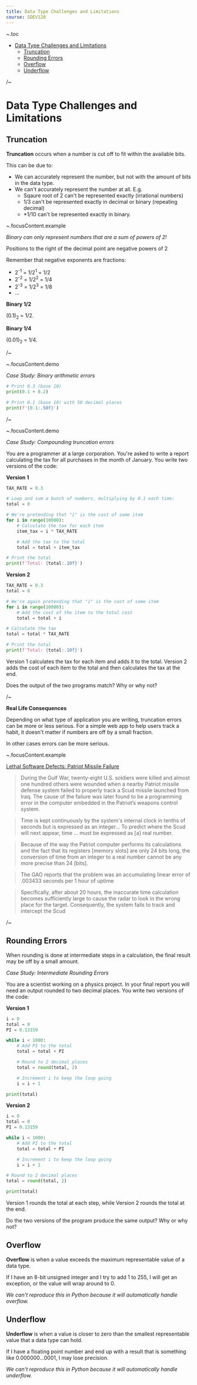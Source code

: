 ```yaml
---
title: Data Type Challenges and Limitations
course: SDEV120
---
```


~.toc

- [Data Type Challenges and Limitations](#data-type-challenges-and-limitations)
  - [Truncation](#truncation)
  - [Rounding Errors](#rounding-errors)
  - [Overflow](#overflow)
  - [Underflow](#underflow)

/~

# Data Type Challenges and Limitations

## Truncation

**Truncation** occurs when a number is cut off to fit within the available bits.

This can be due to:

- We can accurately represent the number, but not with the amount of bits in the data type.
- We can't accurately represent the number at all. E.g.
  - Sqaure root of 2 can't be represented exactly (irrational numbers)
  - 1/3 can't be represented exactly in decimal or binary (repeating decimal)
  - \*1/10 can't be represented exactly in binary.

~.focusContent.example

_Binary can only represent numbers that are a sum of powers of 2!_

Positions to the right of the decimal point are negative powers of 2

Remember that negative exponents are fractions:

- 2<sup>-1</sup> = 1/2<sup>1</sup> = 1/2
- 2<sup>-2</sup> = 1/2<sup>2</sup> = 1/4
- 2<sup>-3</sup> = 1/2<sup>3</sup> = 1/8
- ...

**Binary 1/2**

(0.1)<sub>2</sub> = 1/2.

**Binary 1/4**

(0.01)<sub>2</sub> = 1/4.

/~

~.focusContent.demo

_Case Study: Binary arithmetic errors_

```python
# Print 0.3 (base 10)
print(0.1 + 0.2)

# Print 0.1 (base 10) with 50 decimal places
print(f'{0.1:.50f}')
```

/~

~.focusContent.demo

_Case Study: Compounding truncation errors_

You are a programmer at a large corporation. You're asked to write a report calculating the tax for all purchases in the month of January. You write two versions of the code:

**Version 1**

```python
TAX_RATE = 0.3

# Loop and sum a bunch of numbers, multiplying by 0.1 each time:
total = 0

# We're pretending that "i" is the cost of some item
for i in range(10000):
    # Calculate the tax for each item
    item_tax = i * TAX_RATE

    # Add the tax to the total
    total = total + item_tax

# Print the total
print(f'Total: {total:.10f}')
```

**Version 2**

```python
TAX_RATE = 0.3
total = 0

# We're again pretending that "i" is the cost of some item
for i in range(10000):
    # Add the cost of the item to the total cost
    total = total + i

# Calculate the tax
total = total * TAX_RATE

# Print the total
print(f'Total: {total:.10f}')
```

Version 1 calculates the tax for each item and adds it to the total. Version 2 adds the cost of each item to the total and then calculates the tax at the end.

Does the output of the two programs match? Why or why not?

/~

**Real Life Consequences**

Depending on what type of application you are writing, truncation errors can be more or less serious. For a simple web app to help users track a habit, it doesn't matter if numbers are off by a small fraction.

In other cases errors can be more serious.

~.focusContent.example

[Lethal Software Defects: Patriot Missile Failure](https://barrgroup.com/blog/lethal-software-defects-patriot-missile-failure)

> During the Gulf War, twenty-eight U.S. soldiers were killed and almost one hundred others were wounded when a nearby Patriot missile defense system failed to properly track a Scud missile launched from Iraq. The cause of the failure was later found to be a programming error in the computer embedded in the Patriot’s weapons control system.

> Time is kept continuously by the system's internal clock in tenths of seconds but is expressed as an integer... To predict where the Scud will next appear, time ... must be expressed as \[a\] real number.

> Because of the way the Patriot computer performs its calculations and the fact that its registers \[memory slots\] are only 24 bits long, the conversion of time from an integer to a real number cannot be any more precise than 24 \[bits\].

> The GAO reports that the problem was an accumulating linear error of .003433 seconds per 1 hour of uptime

> Specifically, after about 20 hours, the inaccurate time calculation becomes sufficiently large to cause the radar to look in the wrong place for the target. Consequently, the system fails to track and intercept the Scud

/~

## Rounding Errors

When rounding is done at intermediate steps in a calculation, the final result may be off by a small amount.

_Case Study: Intermediate Rounding Errors_

You are a scientist working on a physics project. In your final report you will need an output rounded to two decimal places. You write two versions of the code:

**Version 1**

```python
i = 0
total = 0
PI = 0.13159

while i < 1000:
    # Add PI to the total
    total = total + PI

    # Round to 2 decimal places
    total = round(total, 2)

    # Increment i to keep the loop going
    i = i + 1

print(total)
```

**Version 2**

```python
i = 0
total = 0
PI = 0.13159

while i < 1000:
    # Add PI to the total
    total = total + PI

    # Increment i to keep the loop going
    i = i + 1

# Round to 2 decimal places
total = round(total, 2)

print(total)
```

Version 1 rounds the total at each step, while Version 2 rounds the total at the end.

Do the two versions of the program produce the same output? Why or why not?

## Overflow

**Overflow** is when a value exceeds the maximum representable value of a data type.

If I have an 8-bit unsigned integer and I try to add 1 to 255, I will get an exception, or the value will wrap around to 0.

_We can't reproduce this in Python because it will automatically handle overflow._

## Underflow

**Underflow** is when a value is closer to zero than the smallest representable value that a data type can hold.

If I have a floating point number and end up with a result that is something like 0.000000...0001, I may lose precision.

_We can't reproduce this in Python because it will automatically handle underflow._
